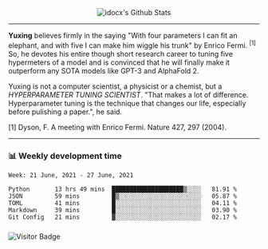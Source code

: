 <div align="center">
    <img align="center" src="https://github-readme-stats.vercel.app/api?username=idocx&show_icons=true&count_private=true&hide_border=true" alt="idocx's Github Stats"></img>
</div>

---

**Yuxing** believes firmly in the saying "With four parameters I can fit an elephant, and with five I can make him wiggle his trunk" by Enrico Fermi. <sup>[1]</sup> So, he devotes his entire though short research career to tuning five hypermeters of a model and is convinced that he will finally make it outperform any SOTA models like GPT-3 and AlphaFold 2.

Yuxing is not a computer scientist, a physicist or a chemist, but a *HYPERPARAMETER TUNING SCIENTIST*. "That makes a lot of difference. Hyperparameter tuning is the technique that changes our life, especially before pulishing a paper.", he said.

[1] Dyson, F. A meeting with Enrico Fermi. Nature 427, 297 (2004).


---

### 📊 Weekly development time
<!--START_SECTION:waka-->
```text
Week: 21 June, 2021 - 27 June, 2021

Python       13 hrs 49 mins  ████████████████████▒░░░░   81.91 % 
JSON         59 mins         █▒░░░░░░░░░░░░░░░░░░░░░░░   05.87 % 
TOML         41 mins         █░░░░░░░░░░░░░░░░░░░░░░░░   04.11 % 
Markdown     39 mins         █░░░░░░░░░░░░░░░░░░░░░░░░   03.90 % 
Git Config   21 mins         ▓░░░░░░░░░░░░░░░░░░░░░░░░   02.17 % 
```
<!--END_SECTION:waka-->

### 

![Visitor Badge](https://visitor-badge.laobi.icu/badge?page_id=idocx.idocx)